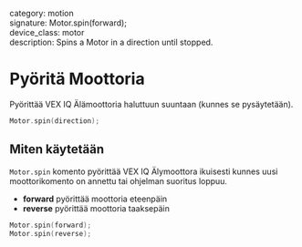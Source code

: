 category: motion  
signature: Motor.spin(forward);  
device_class: motor  
description: Spins a Motor in a direction until stopped.  

# Pyöritä Moottoria

Pyörittää VEX IQ Älämoottoria haluttuun suuntaan (kunnes se pysäytetään).

```cpp
Motor.spin(direction);
```

## Miten käytetään

`Motor.spin` komento pyörittää VEX IQ Älymoottora ikuisesti kunnes uusi moottorikomento on annettu tai ohjelman suoritus loppuu.

- **forward** pyörittää moottoria eteenpäin
- **reverse** pyörittää moottoria taaksepäin

```cpp
Motor.spin(forward);
Motor.spin(reverse);
```

<advanced>
</advanced>